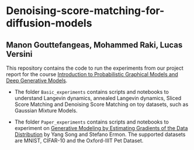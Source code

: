 # Denoising-score-matching-for-diffusion-models

## Manon Gouttefangeas, Mohammed Raki, Lucas Versini

This repository contains the code to run the experiments from our project report for the course [Introduction to Probabilistic Graphical Models and Deep Generative Models](https://lmbp.uca.fr/~latouche/mva/IntroductiontoProbabilisticGraphicalModelsMVA.html).

- The folder `Basic_experiments` contains scripts and notebooks to understand Langevin dynamics, annealed Langevin dynamics, Sliced Score Matching and Denoising Score Matching on toy datasets, such as Gaussian Mixture Models.

- The folder `Paper_experiments` contains scripts and notebooks to experiment on [Generative Modeling by Estimating Gradients of the Data Distribution](https://arxiv.org/abs/1907.05600) by Yang Song and Stefano Ermon. The supported datasets are MNIST, CIFAR-10 and the Oxford-IIIT Pet Dataset.
